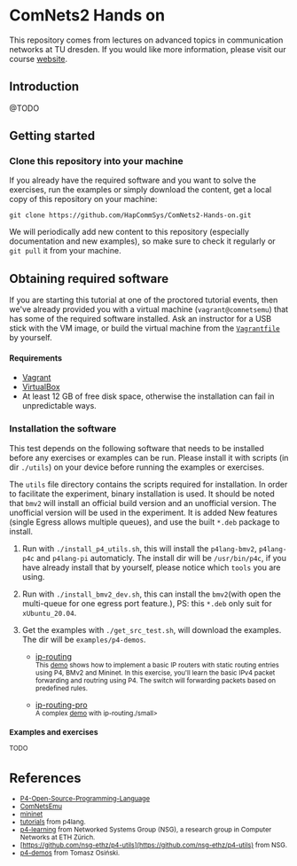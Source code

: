 # ComNets2 Hands on

This repository comes from lectures on advanced topics in communication networks at TU dresden. If you would like more information, please visit our course [website](https://cn.ifn.et.tu-dresden.de/teaching/schedule/comnets2/).

## Introduction

@TODO

## Getting started

### Clone this repository into your machine

If you already have the required software and you want to solve the exercises, run the examples or simply download the content, get a local copy of this repository on your machine:

```
git clone https://github.com/HapCommSys/ComNets2-Hands-on.git
```

We will periodically add new content to this repository (especially documentation and new examples), so make sure to check it regularly or `git pull` it from your machine.

## Obtaining required software

If you are starting this tutorial at one of the proctored tutorial events, then we've already provided you with a virtual machine (`vagrant@comnetsemu`) that has some of the required software installed. Ask an instructor for a USB stick with the VM image, or build the virtual machine from the [`Vagrantfile`](https://github.com/stevelorenz/comnetsemu/blob/master/Vagrantfile) by yourself.

#### Requirements

- [Vagrant](https://vagrantup.com)
- [VirtualBox](https://virtualbox.org)
- At least 12 GB of free disk space, otherwise the installation can fail in unpredictable ways.

### Installation the software

This test depends on the following software that needs to be installed before any exercises or examples can be run. Please install it with scripts (in dir `./utils`) on your device before running the examples or exercises.

The `utils` file directory contains the scripts required for installation. In order to facilitate the experiment, binary installation is used. It should be noted that `bmv2` will install an official build version and an unofficial version. The unofficial version will be used in the experiment. It is added New features (single Egress allows multiple queues), and use the built `*.deb` package to install.

1. Run with `./install_p4_utils.sh`, this will install the `p4lang-bmv2`, `p4lang-p4c` and `p4lang-pi` automaticly. The install dir will be `/usr/bin/p4c`, if you have already install that by yourself, please notice which `tools` you are using.

2. Run with `./install_bmv2_dev.sh`, this can install the `bmv2`(with open the multi-queue for one egress port feature.), PS: this `*.deb` only suit for `xUbuntu_20.04`.

3. Get the examples with `./get_src_test.sh`, will download the examples. The dir will be `examples/p4-demos`.
   
   - [ip-routing](./examples/p4-demos/ip-routing/)<br>
   <small>This [demo](https://github.com/Mingyumaz/p4-demos/tree/dev/ip-routing) shows how to implement a basic IP routers with static routing entries using P4, BMv2 and Mininet. In this exercise, you'll learn the basic IPv4 packet forwarding and routring using P4. The switch will forwarding packets based on predefined rules.</small>

   - [ip-routing-pro](./examples/p4-demos/ip-routing-pro/)<br>
   <small>A complex [demo](https://github.com/Mingyumaz/p4-demos/tree/dev/ip-routing-pro) with ip-routing./small>

### Examples and exercises

TODO


# References

- [P4-Open-Source-Programming-Language](https://p4.org/)<br>
- [ComNetsEmu](https://git.comnets.net/public-repo/comnetsemu)<br>
- [mininet](https://mininet.org/)<br>
- [tutorials](https://github.com/p4lang/tutorials) from p4lang.<br>
- [p4-learning](https://github.com/nsg-ethz/p4-learning) from Networked Systems Group (NSG), a research group in Computer Networks at ETH Zürich.<br>
- [https://github.com/nsg-ethz/p4-utils](https://github.com/nsg-ethz/p4-utils) from NSG.<br>
- [p4-demos](https://github.com/osinstom/p4-demos) from Tomasz Osiński.<br>


